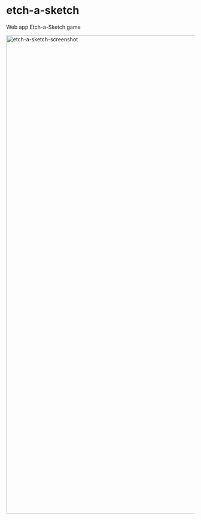# etch-a-sketch

Web app Etch-a-Sketch game

<img width="1279" alt="etch-a-sketch-screenshot" src="https://github.com/finnian-smith/etch-a-sketch/assets/57259205/29d5ce60-bdbc-4dae-8f39-82e7bb4031bd">
